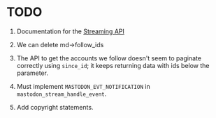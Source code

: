 # TODO

1. Documentation for the [Streaming API](https://github.com/tootsuite/documentation/blob/master/Using-the-API/Streaming-API.md)

1. We can delete md->follow_ids

1. The API to get the accounts we follow doesn't seem to paginate
   correctly using `since_id`; it keeps returning data with ids below
   the parameter.

1. Must implement `MASTODON_EVT_NOTIFICATION` in
   `mastodon_stream_handle_event`.

1. Add copyright statements.
